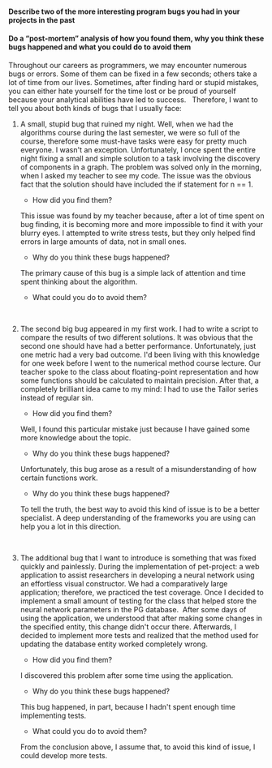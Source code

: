 #### Describe two of the more interesting program bugs you had in your projects in the past
#### Do a “post-mortem” analysis of how you found them, why you think these bugs happened and what you could do to avoid them


Throughout our careers as programmers, we may encounter numerous bugs or errors. Some of them can be fixed in a few seconds; others take a lot of time from our lives. Sometimes, after finding hard or stupid mistakes, you can either hate yourself for the time lost or be proud of yourself because your analytical abilities have led to success.
 
Therefore, I want to tell you about both kinds of bugs that I usually face:
 
1) A small, stupid bug that ruined my night. Well, when we had the algorithms course during the last semester, we were so full of the course, therefore some must-have tasks were easy for pretty much everyone. I wasn't an exception. Unfortunately, I once spent the entire night fixing a small and simple solution to a task involving the discovery of components in a graph. The problem was solved only in the morning, when I asked my teacher to see my code. The issue was the obvious fact that the solution should have included the if statement for n == 1. 

	- How did you find them?

	This issue was found by my teacher because, after a lot of time spent on bug finding, it is 	becoming more and more impossible to find it with your blurry eyes. I attempted to write 	stress tests, but they only helped find errors in large amounts of data, not in small ones.

	- Why do you think these bugs happened?

	The primary cause of this bug is a simple lack of attention and time spent thinking about the 	algorithm.

	- What could you do to avoid them?

 

2) The second big bug appeared in my first work. I had to write a script to compare the results of two different solutions. It was obvious that the second one should have had a better performance. Unfortunately, just one metric had a very bad outcome. I'd been living with this knowledge for one week before I went to the numerical method course lecture. Our teacher spoke to the class about floating-point representation and how some functions should be calculated to maintain precision. After that, a completely brilliant idea came to my mind: I had to use the Tailor series instead of regular sin.

	- How did you find them?

	Well, I found this particular mistake just because I have gained some more knowledge about 	the topic.

	- Why do you think these bugs happened?

	Unfortunately, this bug arose as a result of a misunderstanding of how certain functions 	work.

	- Why do you think these bugs happened?

	To tell the truth, the best way to avoid this kind of issue is to be a better specialist. A 	deep understanding of the frameworks you are using can help you a lot in this direction.

 

3) The additional bug that I want to introduce is something that was fixed quickly and painlessly. During the implementation of pet-project: a web application to assist researchers in developing a neural network using an effortless visual constructor. We had a comparatively large application; therefore, we practiced the test coverage. Once I decided to implement a small amount of testing for the class that helped store the neural network parameters in the PG database.  After some days of using the application, we understood that after making some changes in the specified entity, this change didn't occur there. Afterwards, I decided to implement more tests and realized that the method used for updating the database entity worked completely wrong.

	- How did you find them?

	I discovered this problem after some time using the application.

	- Why do you think these bugs happened?

	This bug happened, in part, because I hadn't spent enough time implementing tests.

	- What could you do to avoid them?

	From the conclusion above, I assume that, to avoid this kind of issue, I could develop more 	tests.